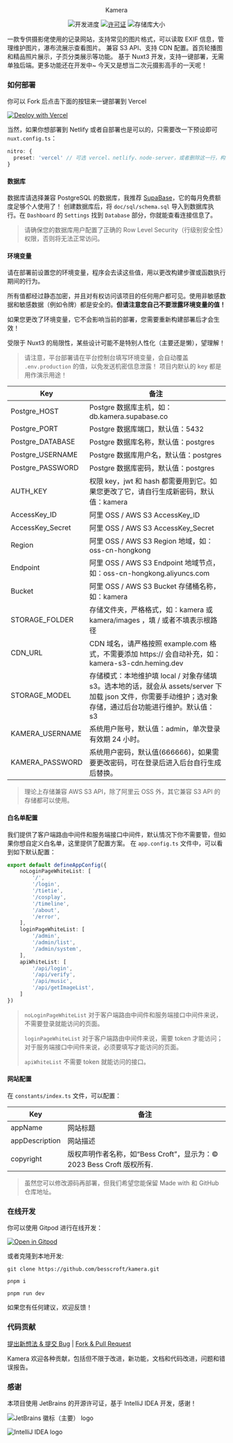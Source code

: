 <p align="center">
Kamera
</p>
<p align="center">
  <img src="https://img.shields.io/badge/%E5%BC%80%E5%8F%91%E8%BF%9B%E5%BA%A6-%E5%BC%80%E5%8F%91%E4%B8%AD-brightgreen?style=flat-square" alt="开发进度">
  <a href="https://github.com/besscroft/kamera/blob/master/LICENSE"><img src="https://img.shields.io/github/license/besscroft/kamera?style=flat-square" alt="许可证"></a>
  <img src="https://img.shields.io/github/repo-size/besscroft/kamera?style=flat-square&color=328657" alt="存储库大小">
</p>

一款专供摄影佬使用的记录网站，支持常见的图片格式，可以读取 EXIF 信息，管理维护图片，瀑布流展示查看图片。
兼容 S3 API、支持 CDN 配置。首页轮播图和精品照片展示，子页分类展示等功能。
基于 Nuxt3 开发，支持一键部署，无需单独后端。更多功能还在开发中~
今天又是想当二次元摄影高手的一天呢！

### 如何部署

你可以 Fork 后点击下面的按钮来一键部署到 Vercel

<a href="https://vercel.com/new/clone?repository-url=https%3A%2F%2Fgithub.com%2Fbesscroft%2Fkamera&env=Postgre_HOST,Postgre_PORT,Postgre_DATABASE,Postgre_USERNAME,Postgre_PASSWORD,AUTH_KEY,STORAGE_MODEL,KAMERA_USERNAME,KAMERA_PASSWORD"><img src="https://vercel.com/button" alt="Deploy with Vercel"/></a>

当然，如果你想部署到 Netlify 或者自部署也是可以的，只需要改一下预设即可 `nuxt.config.ts`：

```ts
nitro: {
  preset: 'vercel' // 可选 vercel、netlify、node-server，或者删除这一行，构建时也会自适应的。
}
```

#### 数据库

数据库请选择兼容 PostgreSQL 的数据库，我推荐 [SupaBase](https://supabase.com/)，它的每月免费额度足够个人使用了！
创建数据库后，将 `doc/sql/schema.sql` 导入到数据库执行。在 `Dashboard` 的 `Settings` 找到 `Database` 部分，你就能查看连接信息了。

> 请确保您的数据库用户配置了正确的 Row Level Security（行级别安全性）权限，否则将无法正常访问。

#### 环境变量

请在部署前设置您的环境变量，程序会去读这些值，用以更改构建步骤或函数执行期间的行为。

所有值都经过静态加密，并且对有权访问该项目的任何用户都可见。使用非敏感数据和敏感数据（例如令牌）都是安全的。**但请注意您自己不要泄露环境变量的值！**

如果您更改了环境变量，它不会影响当前的部署，您需要重新构建部署后才会生效！

受限于 Nuxt3 的局限性，某些设计可能不是特别人性化（主要还是懒），望理解！

> 请注意，平台部署请在平台控制台填写环境变量，会自动覆盖 `.env.production` 的值，以免发送机密信息泄露！
> 项目内默认的 key 都是用作演示用途！

| Key              | 备注                                                                                              |
| ---------------- |-------------------------------------------------------------------------------------------------|
| Postgre_HOST     | Postgre 数据库主机，如：db.kamera.supabase.co                                                           |
| Postgre_PORT     | Postgre 数据库端口，默认值：5432                                                                          |
| Postgre_DATABASE | Postgre 数据库名称，默认值：postgres                                                                      |
| Postgre_USERNAME | Postgre 数据库用户名，默认值：postgres                                                                     |
| Postgre_PASSWORD | Postgre 数据库密码，默认值：postgres                                                                      |
| AUTH_KEY         | 权限 key，jwt 和 hash 都需要用到它。如果您更改了它，请自行生成新密码，默认值：kamera                                                                         |
| AccessKey_ID     | 阿里 OSS / AWS S3 AccessKey_ID                                                                    |
| AccessKey_Secret | 阿里 OSS / AWS S3 AccessKey_Secret                                                                |
| Region           | 阿里 OSS / AWS S3 Region 地域，如：oss-cn-hongkong                                                     |
| Endpoint         | 阿里 OSS / AWS S3 Endpoint 地域节点，如：oss-cn-hongkong.aliyuncs.com                                    |
| Bucket           | 阿里 OSS / AWS S3 Bucket 存储桶名称，如：kamera                                                           |
| STORAGE_FOLDER   | 存储文件夹，严格格式，如：kamera 或 kamera/images ，填 / 或者不填表示根路径                                              |
| CDN_URL          | CDN 域名，请严格按照 example.com 格式，不需要添加 https:// 会自动补充，如：kamera-s3-cdn.heming.dev                     |
| STORAGE_MODEL    | 存储模式：本地维护填 local / 对象存储填 s3。选本地的话，就会从 assets/server 下加载 json 文件，你需要手动维护；选对象存储，通过后台功能进行维护。默认值：s3 |
| KAMERA_USERNAME  | 系统用户账号，默认值：admin，单次登录有效期 24 小时。                                                                 |
| KAMERA_PASSWORD  | 系统用户密码，默认值(666666)，如果需要更改密码，可在登录后进入后台自行生成后替换。                                                   |

> 理论上存储兼容 AWS S3 API，除了阿里云 OSS 外，其它兼容 S3 API 的存储都可以使用。

#### 白名单配置

我们提供了客户端路由中间件和服务端接口中间件，默认情况下你不需要管，但如果你想自定义白名单，这里提供了配置方案。
在 `app.config.ts` 文件中，可以看到如下默认配置：

```ts
export default defineAppConfig({
    noLoginPageWhiteList: [
        '/',
        '/login',
        '/tietie',
        '/cosplay',
        '/timeline',
        '/about',
        '/error',
    ],
    loginPageWhiteList: [
        '/admin',
        '/admin/list',
        '/admin/system',
    ],
    apiWhiteList: [
        '/api/login',
        '/api/verify',
        '/api/music',
        '/api/getImageList',
    ]
})
```

> `noLoginPageWhiteList` 对于客户端路由中间件和服务端接口中间件来说，不需要登录就能访问的页面。
> 
> `loginPageWhiteList` 对于客户端路由中间件来说，需要 token 才能访问；对于服务端接口中间件来说，必须要填写才能访问的页面。
> 
> `apiWhiteList` 不需要 token 就能访问的接口。

#### 网站配置

在 `constants/index.ts` 文件，可以配置：

| Key              | 备注                          |
| ---------------- |-----------------------------|
| appName     | 网站标题                        |
| appDescription     | 网站描述                        |
| copyright | 版权声明作者名称，如“Bess Croft”，显示为：© 2023 Bess Croft 版权所有. |

> 虽然您可以修改源码再部署，但我们希望您能保留 Made with 和 GitHub 仓库地址。

### 在线开发

你可以使用 Gitpod 进行在线开发：

<p><a href="https://gitpod.io/#https://github.com/besscroft/kamera" rel="nofollow"><img src="https://camo.githubusercontent.com/1eb1ddfea6092593649f0117f7262ffa8fbd3017/68747470733a2f2f676974706f642e696f2f627574746f6e2f6f70656e2d696e2d676974706f642e737667" alt="Open in Gitpod" data-canonical-src="https://gitpod.io/button/open-in-gitpod.svg" style="max-width:100%;"></a></p>

或者克隆到本地开发:

```shell
git clone https://github.com/besscroft/kamera.git

pnpm i

pnpm run dev
```

如果您有任何建议，欢迎反馈！

### 代码贡献

[提出新想法 & 提交 Bug](https://github.com/besscroft/kamera/issues/new) | [Fork & Pull Request](https://github.com/besscroft/kamera/fork)

Kamera 欢迎各种贡献，包括但不限于改进，新功能，文档和代码改进，问题和错误报告。

### 感谢

本项目使用 JetBrains 的开源许可证，基于 IntelliJ IDEA 开发，感谢！

![JetBrains 徽标（主要） logo](https://resources.jetbrains.com/storage/products/company/brand/logos/jb_beam.svg)

![IntelliJ IDEA logo](https://resources.jetbrains.com/storage/products/company/brand/logos/IntelliJ_IDEA.svg)

